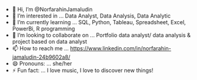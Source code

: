 - 👋 Hi, I’m @NorfarahinJamaludin
- 👀 I’m interested in ... Data Analyst, Data Analysis, Data Analytic
- 🌱 I’m currently learning ... SQL, Python, Tableau, Spreadsheet, Excel, PowerBi, R programming
- 💞️ I’m looking to collaborate on ... Portfolio data analyst/ data analysis & project based on data analyst
- 📫 How to reach me ...  https://www.linkedin.com/in/norfarahin-jamaludin-24b9602a8/
- 😄 Pronouns: ... she/her
- ⚡ Fun fact: ... I love music, I love to discover new things!

<!---
NorfarahinJamaludin/Norfarahin21 is a ✨ special ✨ repository because its `README.md` (this file) appears on your GitHub profile.
You can click the Preview link to take a look at your changes.
--->
